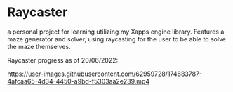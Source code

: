 # Raycaster
a personal project for learning utilizing my Xapps engine library. Features a maze generator and solver, using raycasting for the user to be able to solve the maze themselves. 

Raycaster progress as of 20/06/2022:

https://user-images.githubusercontent.com/62959728/174683787-4afcaa65-4d34-4450-a9bd-f5303aa2e239.mp4

